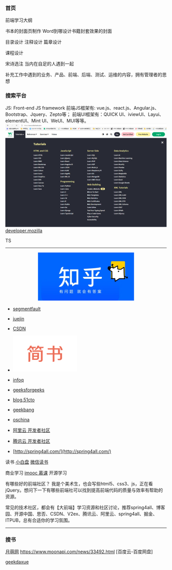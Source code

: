 ### 首页

前端学习大纲

书本的封面页制作
Word到哪设计书籍封套效果的封面

目录设计
注释设计
篇章设计

课程设计

宋诗选注
当内在自足的人遇到一起

补充工作中遇到的业务、产品、前端、后端、测试、运维的内容，拥有管理者的思想

### 搜索平台

JS: Front-end JS framework
前端JS框架有: vue.js、react.js、Angular.js、Bootstrap、Jquery、Zepto等；
前端UI框架有：QUICK UI、iviewUI、Layui、elementUI、Mint UI、WeUI、MUI等等。
[![w3schools](./docs/images/w3schools.png)](https://www.w3schools.com/)
[developer.mozilla](https://developer.mozilla.org/zh-CN/docs/Web/JavaScript)

TS


---

<!-- - [![](./docs/images/zhihu.png){:height="100px" width="400px"}](https://www.zhihu.com/)
- [![](./docs/images/zhihu.png =100x100)](https://www.zhihu.com/) -->
 <div align="center"> <img src="./docs/images/zhihu.png" width="300" height="150" /> </div>

- [segmentfault](https://segmentfault.com/)
- [juejin](https://juejin.cn/)
- [CSDN](https://www.csdn.net/)
- [![](./docs/images/jianshu.png)](https://www.jianshu.com/)

- [infoq](https://www.infoq.cn/)
- [geeksforgeeks](https://www.geeksforgeeks.org/html/)
- [blog.51cto](https://blog.51cto.com/u_15490526/5291263)
- [geekbang](https://s.geekbang.org/)
- [oschina](https://www.oschina.net/blog)

- [阿里云 开发者社区](https://developer.aliyun.com/?spm=a2c6h.12873639.article-detail.1.6d803087QKFNLV)
- [腾讯云 开发者社区](https://cloud.tencent.com/developer/column)
- [http://spring4all.com/](http://spring4all.com/)

读书
[小白盘](https://www.xiaobaipan.com/)
[微信读书](https://developers.weixin.qq.com/miniprogram/dev/framework/)

商业学习
[imooc 慕课](https://www.imooc.com/)
开源学习

有哪些好的前端社区？
我是个美术生，也会写些html5、css3、js，正在看jQuery。想问下一下有哪些前端社可以找到提高前端代码的质量与效率有帮助的资源。

常见的技术社区，都会有【大前端】学习资源和社区讨论，推荐spring4all、博客园、开源中国、思否、CSDN、V2ex、腾讯云、阿里云、spring4all、掘金、ITPUB，总有合适你的学习氛围。

---

### 搜书
[月萌网](https://www.moonapi.com/news/books/id/172.html)
https://www.moonapi.com/news/33492.html
[百度云-百度网盘]

[](https://www.moonapi.com/news/30053.html)
[geekdaxue](http://geekdaxue.co/)

